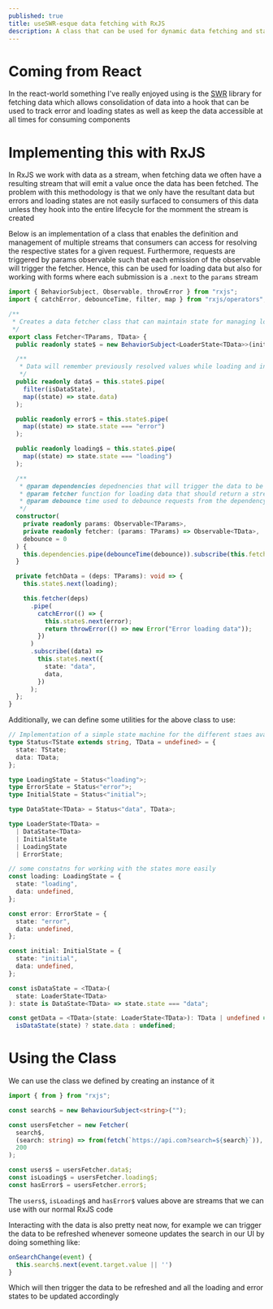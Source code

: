 ```yaml
---
published: true
title: useSWR-esque data fetching with RxJS
description: A class that can be used for dynamic data fetching and status tracking using RxJS
---
```


# Coming from React

In the react-world something I've really enjoyed using is the [SWR](https://swr.vercel.app/) library for fetching data which allows consolidation of data into a hook that can be used to track error and loading states as well as keep the data accessible at all times for consuming components

# Implementing this with RxJS

In RxJS we work with data as a stream, when fetching data we often have a resulting stream that will emit a value once the data has been fetched. The problem with this methodology is that we only have the resultant data but errors and loading states are not easily surfaced to consumers of this data unless they hook into the entire lifecycle for the momment the stream is created

Below is an implementation of a class that enables the definition and management of multiple streams that consumers can access for resolving the respective states for a given request. Furthermore, requests are triggered by params observable such that each emission of the observable will trigger the fetcher. Hence, this can be used for loading data but also for working with forms where each submission is a `.next` to the `params` stream

```ts
import { BehaviorSubject, Observable, throwError } from "rxjs";
import { catchError, debounceTime, filter, map } from "rxjs/operators";

/**
 * Creates a data fetcher class that can maintain state for managing loading and error states
 */
export class Fetcher<TParams, TData> {
  public readonly state$ = new BehaviorSubject<LoaderState<TData>>(initial);

  /**
   * Data will remember previously resolved values while loading and in the event of an error
   */
  public readonly data$ = this.state$.pipe(
    filter(isDataState),
    map((state) => state.data)
  );

  public readonly error$ = this.state$.pipe(
    map((state) => state.state === "error")
  );

  public readonly loading$ = this.state$.pipe(
    map((state) => state.state === "loading")
  );

  /**
   * @param dependencies depednencies that will trigger the data to be loaded
   * @param fetcher function for loading data that should return a stream that
   * @param debounce time used to debounce requests from the dependency observable
   */
  constructor(
    private readonly params: Observable<TParams>,
    private readonly fetcher: (params: TParams) => Observable<TData>,
    debounce = 0
  ) {
    this.dependencies.pipe(debounceTime(debounce)).subscribe(this.fetchData);
  }

  private fetchData = (deps: TParams): void => {
    this.state$.next(loading);

    this.fetcher(deps)
      .pipe(
        catchError(() => {
          this.state$.next(error);
          return throwError(() => new Error("Error loading data"));
        })
      )
      .subscribe((data) =>
        this.state$.next({
          state: "data",
          data,
        })
      );
  };
}
```

Additionally, we can define some utilities for the above class to use:

```ts
// Implementation of a simple state machine for the different staes available in the data fetcher
type Status<TState extends string, TData = undefined> = {
  state: TState;
  data: TData;
};

type LoadingState = Status<"loading">;
type ErrorState = Status<"error">;
type InitialState = Status<"initial">;

type DataState<TData> = Status<"data", TData>;

type LoaderState<TData> =
  | DataState<TData>
  | InitialState
  | LoadingState
  | ErrorState;

// some constatns for working with the states more easily
const loading: LoadingState = {
  state: "loading",
  data: undefined,
};

const error: ErrorState = {
  state: "error",
  data: undefined,
};

const initial: InitialState = {
  state: "initial",
  data: undefined,
};

const isDataState = <TData>(
  state: LoaderState<TData>
): state is DataState<TData> => state.state === "data";

const getData = <TData>(state: LoaderState<TData>): TData | undefined =>
  isDataState(state) ? state.data : undefined;
```

# Using the Class

We can use the class we defined by creating an instance of it

```ts
import { from } from "rxjs";

const search$ = new BehaviourSubject<string>("");

const usersFetcher = new Fetcher(
  search$,
  (search: string) => from(fetch(`https://api.com?search=${search}`)),
  200
);

const users$ = usersFetcher.data$;
const isLoading$ = usersFetcher.loading$;
const hasError$ = usersFetcher.error$;
```

The `users$`, `isLoading$` and `hasError$` values above are streams that we can use with our normal RxJS code

Interacting with the data is also pretty neat now, for example we can trigger the data to be refreshed whenever someone updates the search in our UI by doing something like:

```ts
onSearchChange(event) {
  this.search$.next(event.target.value || '')
}
```

Which will then trigger the data to be refreshed and all the loading and error states to be updated accordingly